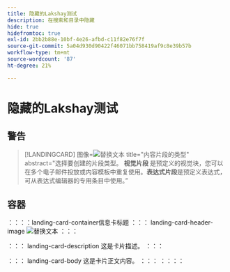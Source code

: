 ```yaml
---
title: 隐藏的Lakshay测试
description: 在搜索和目录中隐藏
hide: true
hidefromtoc: true
exl-id: 2bb2b88e-10bf-4e26-afbd-c11f82e76f7f
source-git-commit: 5a04d930d90422f46071bb758419af9c8e39b57b
workflow-type: tm+mt
source-wordcount: '87'
ht-degree: 21%

---
```


# 隐藏的Lakshay测试

## 警告

>[!LANDINGCARD]
>图像=![替换文本](https://gifdb.com/images/high/hasbulla-eating-listening-gossip-funny-reaction-wnm6riagxtvav91w.gif)
>title=&quot;内容片段的类型&quot;
>abstract=&quot;选择要创建的片段类型。 **视觉片段** 是预定义的视觉块，您可以在多个电子邮件投放或内容模板中重复使用。**表达式片段**&#x200B;是预定义表达式，可从表达式编辑器的专用条目中使用。”

## 容器

：：：：landing-card-container信息卡标题
：：： landing-card-header-image
![替换文本](https://gifdb.com/images/high/hasbulla-eating-listening-gossip-funny-reaction-wnm6riagxtvav91w.gif)
：：：

：：： landing-card-description
这是卡片描述。
：：：

：：： landing-card-body
这是卡片正文内容。
：：：
：：：：
